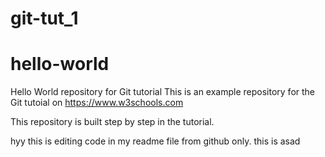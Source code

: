 # git-tut_1

# hello-world
Hello World repository for Git tutorial
This is an example repository for the Git tutoial on https://www.w3schools.com

This repository is built step by step in the tutorial.

hyy this is editing code in my readme file from  github only.
this is asad
